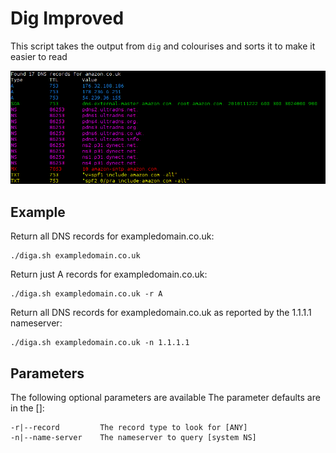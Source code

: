 # Dig Improved

This script takes the output from `dig` and colourises and sorts it to make it easier to read

![Example output showing DNS records for amazon.co.uk](dig-improved.png)

## Example

Return all DNS records for exampledomain.co.uk:

    ./diga.sh exampledomain.co.uk

Return just A records for exampledomain.co.uk:

    ./diga.sh exampledomain.co.uk -r A

Return all DNS records for exampledomain.co.uk as reported by the 1.1.1.1 nameserver:

    ./diga.sh exampledomain.co.uk -n 1.1.1.1

## Parameters

The following optional parameters are available
The parameter defaults are in the []:

    -r|--record         The record type to look for [ANY]
    -n|--name-server	The nameserver to query [system NS]
